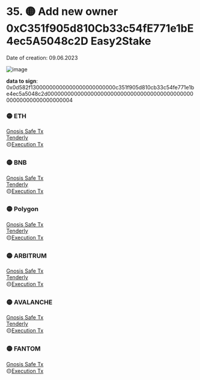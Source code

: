 
# 35. 🟡 Add new owner 0xC351f905d810Cb33c54fE771e1bE4ec5A5048c2D Easy2Stake
Date of creation: 09.06.2023

![image](https://github.com/debridge-finance/multisig-evm-transactions/assets/29544129/114c6145-4e92-43ea-a87c-8d59ec280d8c)



**data to sign**: 0x0d582f13000000000000000000000000c351f905d810cb33c54fe771e1be4ec5a5048c2d0000000000000000000000000000000000000000000000000000000000000004  



### 🟡 ETH  
[Gnosis Safe Tx](https://app.safe.global/transactions/tx?id=multisig_0x6bec1faF33183e1Bc316984202eCc09d46AC92D5_0x5893fdda5966fb41ca603b526ed32cc0cabbc8a125035274234f3020c4e29645&safe=eth:0x6bec1faF33183e1Bc316984202eCc09d46AC92D5)  
[Tenderly](https://dashboard.tenderly.co/public/safe/safe-apps/simulator/215e7e52-8381-4d15-9fce-02d3c72623d4)  
🟡[Execution Tx]()  

### 🟡 BNB   
[Gnosis Safe Tx](https://app.safe.global/transactions/tx?id=multisig_0xA52842cD43fA8c4B6660E443194769531d45b265_0x4691434e2906aae6ed4210e47d87e247d470397018fd088b159d3ef96fc6c039&safe=bnb:0xA52842cD43fA8c4B6660E443194769531d45b265)  
[Tenderly](https://dashboard.tenderly.co/public/safe/safe-apps/simulator/8dc6e9db-3f35-4377-ad00-64e6878e4c00)  
🟡[Execution Tx]()  

### 🟡 Polygon   
[Gnosis Safe Tx](https://app.safe.global/transactions/tx?id=multisig_0xA52842cD43fA8c4B6660E443194769531d45b265_0xf990cd0f8314557b2c32522466447711bfa28d04bcbb35ec9a9dc8ba91e5dcf7&safe=matic:0xA52842cD43fA8c4B6660E443194769531d45b265)  
[Tenderly](https://dashboard.tenderly.co/public/safe/safe-apps/simulator/d3daac08-a3a5-46ab-ba0e-81f3def61fd7)  
🟡[Execution Tx]()  

### 🟡 ARBITRUM   
[Gnosis Safe Tx](https://app.safe.global/transactions/tx?id=multisig_0xA52842cD43fA8c4B6660E443194769531d45b265_0x1810632c880d331d452c1059c051b49f359ecccbba7504b3055f01238af112ef&safe=arb1:0xA52842cD43fA8c4B6660E443194769531d45b265)  
[Tenderly](https://dashboard.tenderly.co/public/safe/safe-apps/simulator/19b0b41a-8f1d-4546-8343-d4736e9b0bc1)  
🟡[Execution Tx]()  

### 🟡  AVALANCHE  
[Gnosis Safe Tx](https://app.safe.global/transactions/tx?id=multisig_0x8AC842e8f3be6BF67ccfdC87CE3F98D635008Ef0_0x4780d06b8f9ec6fd4f5b9f0fb09317708470fcc97368675a2defa69138dd0201&safe=avax:0x8AC842e8f3be6BF67ccfdC87CE3F98D635008Ef0)  
[Tenderly](https://dashboard.tenderly.co/public/safe/safe-apps/simulator/e74927d8-1fff-44bf-a8f4-64d3102ad846)  
🟡[Execution Tx]()  

### 🟡 FANTOM  
[Gnosis Safe Tx](https://safe.fantom.network/ftm:0xA52842cD43fA8c4B6660E443194769531d45b265/transactions/multisig_0xA52842cD43fA8c4B6660E443194769531d45b265_0x0f62771bef638c37e7654c9676e12ca5ee6acecae8e8f3818fa17c6d39f9dfa9)  
🟡[Execution Tx]()  
